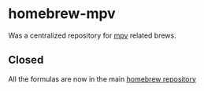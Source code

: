 homebrew-mpv
============

Was a centralized repository for [mpv](https://github.com/mpv-player/mpv) related brews.

Closed
------

All the formulas are now in the main [homebrew repository](https://github.com/Homebrew/homebrew)
